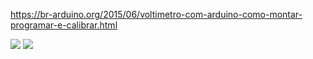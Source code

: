 https://br-arduino.org/2015/06/voltimetro-com-arduino-como-montar-programar-e-calibrar.html

<img src="https://i.imgur.com/BsG4DzA.png">
<img src="https://i.imgur.com/J7YwvVv.png">
